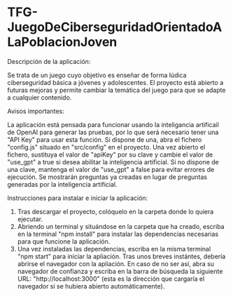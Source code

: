 # TFG-JuegoDeCiberseguridadOrientadoALaPoblacionJoven

Descripción de la aplicación:

Se trata de un juego cuyo objetivo es enseñar de forma lúdica ciberseguridad básica a jóvenes y adolescentes.
El proyecto está abierto a futuras mejoras y permite cambiar la temática del juego para que se adapte a cualquier contenido.

Avisos importantes:

La aplicación está pensada para funcionar usando la inteligancia artificail de OpenAI para generar las pruebas, por lo que será necesario tener una "API Key" para usar esta función. Si dispone de una, abra el fichero "config.js" situado en "src/config" en el proyecto. Una vez abierto el fichero, sustituya el valor de "apiKey" por su clave y cambie el valor de "use_gpt" a true si desea abilitar la inteligencia artificial. Si no dispone de una clave, mantenga el valor de "use_gpt" a false para evitar errores de ejecución. Se mostrarán preguntas ya creadas en lugar de preguntas generadas por la inteligencia artificial.

Instrucciones para instalar e iniciar la aplicación:

1. Tras descargar el proyecto, colóquelo en la carpeta donde lo quiera ejecutar.
2. Abriendo un terminal y situándose en la carpeta que ha creado, escriba en la terminal "npm install" para instalar las dependencias necesarias para que funcione la aplicación.
3. Una vez instaladas las dependencias, escriba en la misma terminal "npm start" para iniciar la apliación. Tras unos breves instántes, debería abrirse el navegador con la apliación. En caso de no ser así, abra su navegador de confianza y escriba en la barra de búsqueda la siguiente URL: "http://localhost:3000" (esta es la dirección que cargaría el navegador si se hubiera abierto automáticamente).
